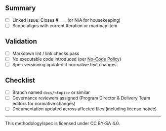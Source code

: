 ## Summary
- [ ] Linked Issue: Closes #____ (or N/A for housekeeping)
- [ ] Scope aligns with current Iteration or roadmap item

## Validation
- [ ] Markdown lint / link checks pass
- [ ] No executable code introduced (per [No-Code Policy](../docs/NO-CODE-POLICY.md))
- [ ] Spec versioning updated if normative text changes

## Checklist
- [ ] Branch named `docs/<topic>` or similar
- [ ] Governance reviewers assigned (Program Director & Delivery Team editors for normative changes)
- [ ] Documentation updated across affected files (including license notice)

---

This methodology/spec is licensed under CC BY-SA 4.0.
